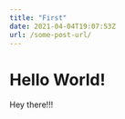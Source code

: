 ```yaml
---
title: "First"
date: 2021-04-04T19:07:53Z
url: /some-post-url/
---
```


# Hello World!

Hey there!!!
